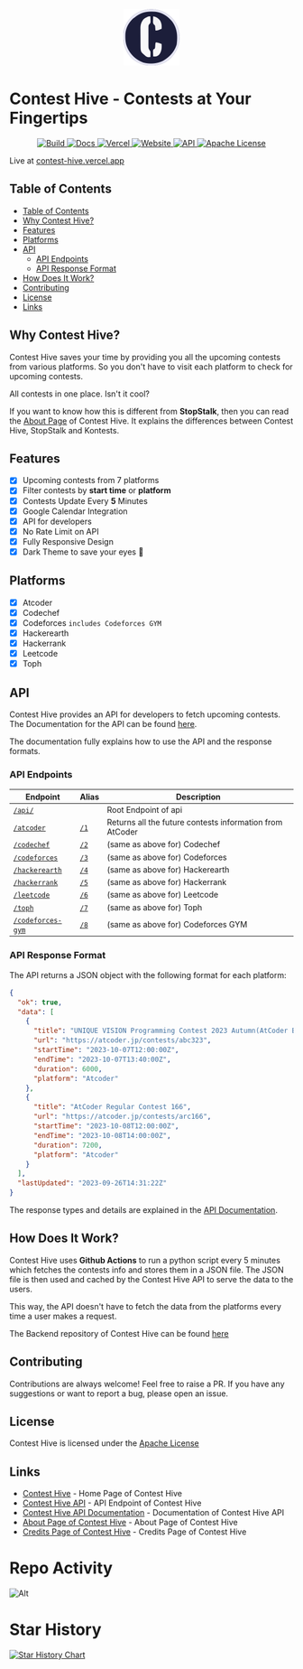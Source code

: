 <p align="center">
<img height="100px" src="public/favicon.svg" alt="Contest Hive Logo">
</p>

# Contest Hive - Contests at Your Fingertips

<p align="center">

<a href="https://github.com/Nusab19/Contest-Hive/actions/workflows/npm-publish-github-packages.yml">
  <img src="https://github.com/Nusab19/Contest-Hive/actions/workflows/test-build.yml/badge.svg" alt="Build">
</a>
<a href="https://contest-hive.vercel.app/docs/">
  <img src="https://img.shields.io/badge/Docs-passing-33cb56" alt="Docs">
</a>
<a href="https://contest-hive.vercel.app/">
  <img src="https://therealsujitk-vercel-badge.vercel.app/?app=contest-hive" alt="Vercel">
</a>
<a href="https://contest-hive.vercel.app/">
  <img src="https://img.shields.io/website?down_color=red&down_message=down&up_color=33cb56&up_message=up&url=https%3A%2F%2Fcontest-hive.vercel.app%2F" alt="Website">
</a>
<a href="https://contest-hive.vercel.app/api/">
  <img src="https://img.shields.io/badge/API-passing-33cb56" alt="API">
</a>
<a href="LICENSE">
  <img src="https://img.shields.io/badge/LICENSE-Apache%202.0-blue" alt="Apache License">
</a>

</p>

Live at [contest-hive.vercel.app](https://contest-hive.vercel.app/)

## Table of Contents

- [Table of Contents](#table-of-contents)
- [Why Contest Hive?](#why-contest-hive)
- [Features](#features)
- [Platforms](#platforms)
- [API](#api)
  - [API Endpoints](#api-endpoints)
  - [API Response Format](#api-response-format)
- [How Does It Work?](#how-does-it-work)
- [Contributing](#contributing)
- [License](#license)
- [Links](#links)

## Why Contest Hive?

Contest Hive saves your time by providing you all the upcoming contests from various platforms. So you don't have to visit each platform to check for upcoming contests.

All contests in one place. Isn't it cool?

If you want to know how this is different from **StopStalk**, then you can read the [About Page](https://contest-hive.vercel.app/about/) of Contest Hive. It explains the differences between Contest Hive, StopStalk and Kontests.

## Features

- [x] Upcoming contests from 7 platforms
- [x] Filter contests by **start time** or **platform**
- [x] Contests Update Every **5** Minutes
- [x] Google Calendar Integration
- [x] API for developers
- [x] No Rate Limit on API
- [x] Fully Responsive Design
- [x] Dark Theme to save your eyes 👀

## Platforms

- [x] Atcoder
- [x] Codechef
- [x] Codeforces `includes Codeforces GYM`
- [x] Hackerearth
- [x] Hackerrank
- [x] Leetcode
- [x] Toph

## API

Contest Hive provides an API for developers to fetch upcoming contests. The Documentation for the API can be found [here](https://contest-hive.vercel.app/docs).

The documentation fully explains how to use the API and the response formats.

### API Endpoints

| Endpoint                                                                | Alias                                                      | Description                                                     |
| ----------------------------------------------------------------------- | ---------------------------------------------------------- | --------------------------------------------------------------- |
| [`/api/`](https://contest-hive.vercel.app/api)                           | [](https://contest-hive.vercel.app/api/)                   | Root Endpoint of api                                            |
| [`/atcoder`](https://contest-hive.vercel.app/api/atcoder)               | [`/1`](https://contest-hive.vercel.app/api/atcoder)        | Returns all the future contests information from AtCoder        |
| [`/codechef`](https://contest-hive.vercel.app/api/codechef)             | [`/2`](https://contest-hive.vercel.app/api/codechef)       | (same as above for) Codechef       |
| [`/codeforces`](https://contest-hive.vercel.app/api/codeforces)         | [`/3`](https://contest-hive.vercel.app/api/codeforces)     | (same as above for) Codeforces     |
| [`/hackerearth`](https://contest-hive.vercel.app/api/hackerearth)       | [`/4`](https://contest-hive.vercel.app/api/hackerearth)    | (same as above for) Hackerearth    |
| [`/hackerrank`](https://contest-hive.vercel.app/api/hackerrank)         | [`/5`](https://contest-hive.vercel.app/api/hackerrank)     | (same as above for) Hackerrank     |
| [`/leetcode`](https://contest-hive.vercel.app/api/leetcode)             | [`/6`](https://contest-hive.vercel.app/api/leetcode)       | (same as above for) Leetcode       |
| [`/toph`](https://contest-hive.vercel.app/api/toph)                     | [`/7`](https://contest-hive.vercel.app/api/toph)           | (same as above for) Toph           |
| [`/codeforces-gym`](https://contest-hive.vercel.app/api/codeforces-gym) | [`/8`](https://contest-hive.vercel.app/api/codeforces-gym) | (same as above for) Codeforces GYM |

### API Response Format

The API returns a JSON object with the following format for each platform:

```json
{
  "ok": true,
  "data": [
    {
      "title": "UNIQUE VISION Programming Contest 2023 Autumn(AtCoder Beginner Contest 323)",
      "url": "https://atcoder.jp/contests/abc323",
      "startTime": "2023-10-07T12:00:00Z",
      "endTime": "2023-10-07T13:40:00Z",
      "duration": 6000,
      "platform": "Atcoder"
    },
    {
      "title": "AtCoder Regular Contest 166",
      "url": "https://atcoder.jp/contests/arc166",
      "startTime": "2023-10-08T12:00:00Z",
      "endTime": "2023-10-08T14:00:00Z",
      "duration": 7200,
      "platform": "Atcoder"
    }
  ],
  "lastUpdated": "2023-09-26T14:31:22Z"
}
```

The response types and details are explained in the [API Documentation](https://contest-hive.vercel.app/docs/all).

## How Does It Work?

Contest Hive uses **Github Actions** to run a python script every 5 minutes which fetches the contests info and stores them in a JSON file. The JSON file is then used and cached by the Contest Hive API to serve the data to the users.

This way, the API doesn't have to fetch the data from the platforms every time a user makes a request.


The Backend repository of Contest Hive can be found [here](https://github.com/Contest-Hive/__contest-hive-backend)

## Contributing

Contributions are always welcome! Feel free to raise a PR. If you have any suggestions or want to report a bug, please open an issue.

## License

Contest Hive is licensed under the [Apache License](LICENSE)

## Links

- [Contest Hive](https://contest-hive.vercel.app/) - Home Page of Contest Hive
- [Contest Hive API](https://contest-hive.vercel.app/api/) - API Endpoint of Contest Hive
- [Contest Hive API Documentation](https://contest-hive.vercel.app/docs/) - Documentation of Contest Hive API
- [About Page of Contest Hive](https://contest-hive.vercel.app/about/) - About Page of Contest Hive
- [Credits Page of Contest Hive](https://contest-hive.vercel.app/credits/) - Credits Page of Contest Hive

# Repo Activity

![Alt](https://repobeats.axiom.co/api/embed/68af15f7d6e18ff8f4851dea4b7eae62305bff1f.svg "Repobeats analytics image")

# Star History

[![Star History Chart](https://api.star-history.com/svg?repos=Contest-Hive/Contest-Hive&type=Date)](https://star-history.com/#Contest-Hive/Contest-Hive&Date)
